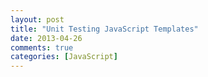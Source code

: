 ```yaml
---
layout: post
title: "Unit Testing JavaScript Templates"
date: 2013-04-26
comments: true
categories: [JavaScript]
---
```



